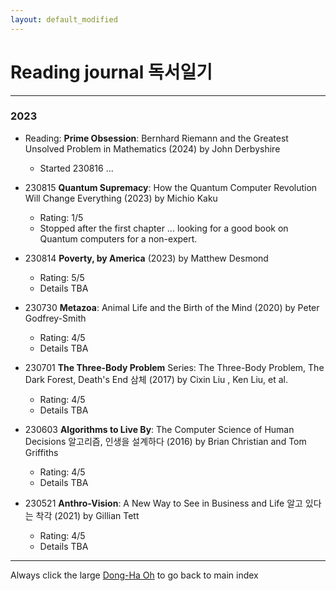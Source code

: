 ```yaml
---
layout: default_modified
---
```


# Reading journal 독서일기

___
### 2023

- Reading: **Prime Obsession**: Bernhard Riemann and the Greatest Unsolved Problem in Mathematics (2024) by John Derbyshire
  - Started 230816 ... 

- 230815 **Quantum Supremacy**: How the Quantum Computer Revolution Will Change Everything (2023) by Michio Kaku
  - Rating: 1/5
  - Stopped after the first chapter ... looking for a good book on Quantum computers for a non-expert.

- 230814 **Poverty, by America** (2023) by Matthew Desmond
  - Rating: 5/5
  - Details TBA

- 230730 **Metazoa**: Animal Life and the Birth of the Mind (2020) by Peter Godfrey-Smith
  - Rating: 4/5
  - Details TBA

- 230701 **The Three-Body Problem** Series: The Three-Body Problem, The Dark Forest, Death's End 삼체 (2017) by Cixin Liu , Ken Liu, et al.
  - Rating: 4/5
  - Details TBA

- 230603 **Algorithms to Live By**: The Computer Science of Human Decisions 알고리즘, 인생을 설계하다 (2016) by Brian Christian and Tom Griffiths
  - Rating: 4/5
  - Details TBA

- 230521 **Anthro-Vision**: A New Way to See in Business and Life 알고 있다는 착각 (2021) by Gillian Tett
  - Rating: 4/5
  - Details TBA

___
Always click the large [Dong-Ha Oh](index.md) to go back to main index

